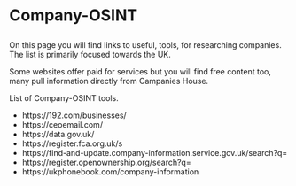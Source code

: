 # <p>Company-OSINT<p>
<p>On this page you will find links to useful, tools, for researching companies. The list is primarily focused towards the UK.</p> 
<p>Some websites offer paid for services but you will find free content too, many pull information directly from Campanies House.</p>
<p>List of Company-OSINT tools.</p>
<ul>
 <li>https://192.com/businesses/</li>
 <li>https://ceoemail.com/</li>
 <li>https://data.gov.uk/</li>
 <li>https://register.fca.org.uk/s</li>
 <li>https://find-and-update.company-information.service.gov.uk/search?q=</li>
 <li>https://register.openownership.org/search?q=</li>
 <li>https://ukphonebook.com/company-information</li>
</ul>
